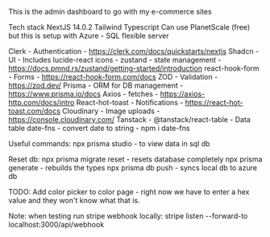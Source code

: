 This is the admin dashboard to go with my e-commerce sites

Tech stack
NextJS 14.0.2
Tailwind
Typescript
Can use PlanetScale (free) but this is setup with Azure - SQL flexible server

Clerk - Authentication - https://clerk.com/docs/quickstarts/nextjs
Shadcn - UI - Includes lucide-react icons - 
zustand - state management -https://docs.pmnd.rs/zustand/getting-started/introduction
react-hook-form - Forms - https://react-hook-form.com/docs
ZOD - Validation - https://zod.dev/
Prisma - ORM for DB management -https://www.prisma.io/docs
Axios - fetches - https://axios-http.com/docs/intro
React-hot-toast - Notifications - https://react-hot-toast.com/docs
Cloudinary - Image uploads - https://console.cloudinary.com/
Tanstack - @tanstack/react-table - Data table
date-fns - convert date to string - npm i date-fns

Useful commands:
npx prisma studio - to view data in sql db

Reset db:
npx prisma migrate reset - resets database completely
npx prisma generate - rebuilds the types
npx prisma db push - syncs local db to azure db

TODO:
Add color picker to color page - right now we have to enter a hex value and they won't know what that is.

Note:
when testing run stripe webhook locally: stripe listen --forward-to localhost:3000/api/webhook